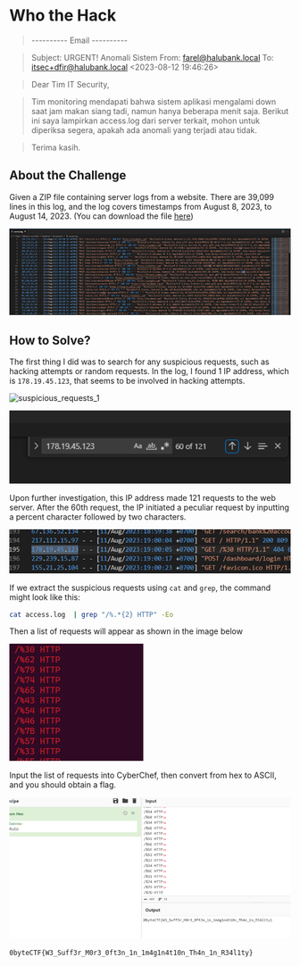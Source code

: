 # Who the Hack
> ---------- Email ----------

> Subject: URGENT! Anomali Sistem From: farel@halubank.local To: itsec+dfir@halubank.local <2023-08-12 19:46:26>

> Dear Tim IT Security,

> Tim monitoring mendapati bahwa sistem aplikasi mengalami down saat jam makan siang tadi, namun hanya beberapa menit saja. Berikut ini saya lampirkan access.log dari server terkait, mohon untuk diperiksa segera, apakah ada anomali yang terjadi atau tidak.

> Terima kasih.

## About the Challenge
Given a ZIP file containing server logs from a website. There are 39,099 lines in this log, and the log covers timestamps from August 8, 2023, to August 14, 2023. (You can download the file [here](access.zip))

![preview](images/preview.png)

## How to Solve?
The first thing I did was to search for any suspicious requests, such as hacking attempts or random requests. In the log, I found 1 IP address, which is `178.19.45.123`, that seems to be involved in hacking attempts.

![suspicious_requests_1](images/suspicious_requests_1.png.png)

![ip](images/ip.png)

Upon further investigation, this IP address made 121 requests to the web server. After the 60th request, the IP initiated a peculiar request by inputting a percent character followed by two characters.

![suspicious_requests_2](images/suspicious_requests_2.png)

If we extract the suspicious requests using `cat` and `grep`, the command might look like this:

```bash
cat access.log  | grep "/%.*{2} HTTP" -Eo
```

Then a list of requests will appear as shown in the image below

![grep](images/grep.png)

Input the list of requests into CyberChef, then convert from hex to ASCII, and you should obtain a flag.

![flag](images/flag.png)

```
0byteCTF{W3_Suff3r_M0r3_0ft3n_1n_1m4g1n4t10n_Th4n_1n_R34l1ty}
```